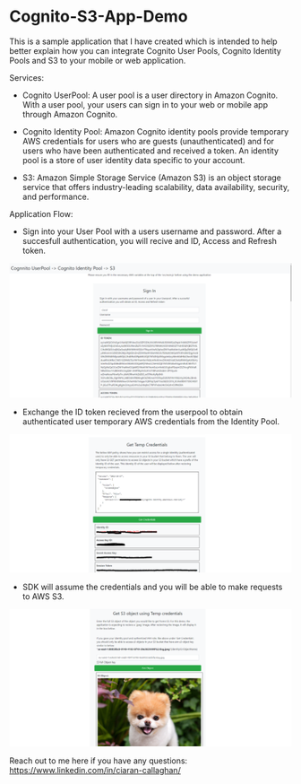 # Cognito-S3-App-Demo

This is a sample application that I have created which is intended to help better explain how you can integrate Cognito User Pools, Cognito Identity Pools and S3 to your mobile or web application.

Services:
  
  - Cognito UserPool:
  A user pool is a user directory in Amazon Cognito. With a user pool, your users can sign in to your web or mobile app through Amazon Cognito.

  - Cognito Identity Pool:
  Amazon Cognito identity pools provide temporary AWS credentials for users who are guests (unauthenticated) and for users who have been authenticated and received a token. An identity pool is a store of user identity data specific to your account.
  
  - S3:
  Amazon Simple Storage Service (Amazon S3) is an object storage service that offers industry-leading scalability, data availability, security, and performance.
  
Application Flow:
  
  - Sign into your User Pool with a users username and password. After a succesfull authentication, you will recive and ID, Access and Refresh token.
  
  ![](images/succesfulauth.png)
  
  - Exchange the ID token recieved from the userpool to obtain authenticated user temporary AWS credentials from the Identity Pool.
  
  
   ![](images/getcreds.png)
   
  - SDK will assume the credentials and you will be able to make requests to AWS S3.
  
  
   ![](images/succesfuls3get.png)
   
Reach out to me here if you have any questions:
https://www.linkedin.com/in/ciaran-callaghan/

